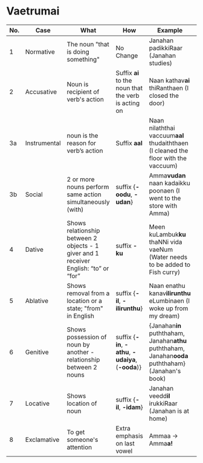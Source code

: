 # Vaetrumai

No. | Case | What | How | Example | Video |
---- |------|-----|------|-----|----
1 | Normative | The noun "that is doing something" | No Change | Janahan padikkiRaar (Janahan studies) | [Youtube](https://youtu.be/1KqTrLyfaEQ)
2 | Accusative | Noun is recipient of verb's action | Suffix **ai** to the noun that the verb is acting on | Naan kathav**ai** thiRanthaen (I closed the door) | [Youtube](https://youtu.be/1PJmafm3KZA)
3a | Instrumental | noun is the reason for verb’s action | Suffix **aal** | Naan nilaththai  vaccuum**aal** thudaiththaen (I cleaned the floor with the vaccuum) | [Youtube](https://youtu.be/eUK3IVknKOY)
3b | Social | 2 or more nouns perform same action simultaneously (with) |  suffix {**-oodu**, **-udan**} | Amma**vudan** naan kadaikku poonaen (I went to the store with Amma) | [Youtube](https://youtu.be/gyYvZYsHRKM)
4 | Dative | Shows relationship between 2 objects - 1 giver and 1 receiver	English: “to” or “for” | suffix **-ku** | Meen kuLambuk**ku** thaNNi vida vaeNum (Water needs to be added to Fish curry) | [Youtube](https://youtu.be/OsyQwV-2Xiw)
5 | Ablative | Shows removal from a location or a state; "from" in English | suffix {**-il**, **-ilirunthu**} | Naan enathu kanav**ilirunthu** eLumbinaen (I woke up from my dream)| [Youtube](https://youtu.be/biXgDjwVO6s)
6 | Genitive | Shows possession of noun by another - relationship between 2 nouns |  suffix {**-in**, **-athu**, **-udaiya**, (**-ooda**)} | {Janahan**in** puththaham, Janahan**athu** puththaham,  Janahan**ooda** puththaham} (Janahan's book) | [Youtube](https://youtu.be/cCDoTn92cqE)
7 | Locative | Shows location of noun | suffix {**-il**, **-idam**} |  Janahan veedd**il** irukkiRaar (Janahan is at home) | [Youtube](https://youtu.be/HPCE2--VIqA)
8 | Exclamative | To get someone's attention | Extra emphasis on last vowel | Ammaa -> Amma**a!** | N/A


